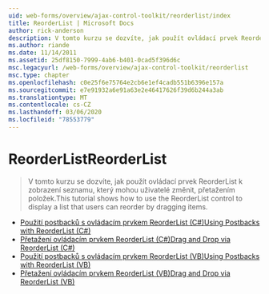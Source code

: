 ```yaml
---
uid: web-forms/overview/ajax-control-toolkit/reorderlist/index
title: ReorderList | Microsoft Docs
author: rick-anderson
description: V tomto kurzu se dozvíte, jak použít ovládací prvek ReorderList k zobrazení seznamu, který mohou uživatelé změnit, přetažením položek.
ms.author: riande
ms.date: 11/14/2011
ms.assetid: 25df8150-7999-4ab6-b401-0cad5f396d6c
msc.legacyurl: /web-forms/overview/ajax-control-toolkit/reorderlist
msc.type: chapter
ms.openlocfilehash: c0e25f6e75764e2cb6e1ef4cadb551b6396e157a
ms.sourcegitcommit: e7e91932a6e91a63e2e46417626f39d6b244a3ab
ms.translationtype: MT
ms.contentlocale: cs-CZ
ms.lasthandoff: 03/06/2020
ms.locfileid: "78553779"
---
```

# <a name="reorderlist"></a><span data-ttu-id="029fc-103">ReorderList</span><span class="sxs-lookup"><span data-stu-id="029fc-103">ReorderList</span></span>

> <span data-ttu-id="029fc-104">V tomto kurzu se dozvíte, jak použít ovládací prvek ReorderList k zobrazení seznamu, který mohou uživatelé změnit, přetažením položek.</span><span class="sxs-lookup"><span data-stu-id="029fc-104">This tutorial shows how to use the ReorderList control to display a list that users can reorder by dragging items.</span></span>

- [<span data-ttu-id="029fc-105">Použití postbacků s ovládacím prvkem ReorderList (C#)</span><span class="sxs-lookup"><span data-stu-id="029fc-105">Using Postbacks with ReorderList (C#)</span></span>](using-postbacks-with-reorderlist-cs.md)
- [<span data-ttu-id="029fc-106">Přetažení ovládacím prvkem ReorderList (C#)</span><span class="sxs-lookup"><span data-stu-id="029fc-106">Drag and Drop via ReorderList (C#)</span></span>](drag-and-drop-via-reorderlist-cs.md)
- [<span data-ttu-id="029fc-107">Použití postbacků s ovládacím prvkem ReorderList (VB)</span><span class="sxs-lookup"><span data-stu-id="029fc-107">Using Postbacks with ReorderList (VB)</span></span>](using-postbacks-with-reorderlist-vb.md)
- [<span data-ttu-id="029fc-108">Přetažení ovládacím prvkem ReorderList (VB)</span><span class="sxs-lookup"><span data-stu-id="029fc-108">Drag and Drop via ReorderList (VB)</span></span>](drag-and-drop-via-reorderlist-vb.md)
